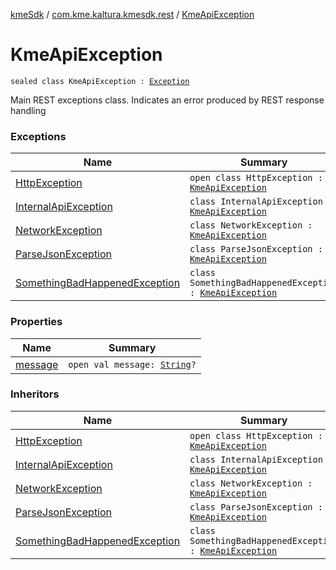[kmeSdk](../../index.md) / [com.kme.kaltura.kmesdk.rest](../index.md) / [KmeApiException](./index.md)

# KmeApiException

`sealed class KmeApiException : `[`Exception`](https://developer.android.com/reference/java/lang/Exception.html)

Main REST exceptions class. Indicates an error produced by REST response handling

### Exceptions

| Name | Summary |
|---|---|
| [HttpException](-http-exception/index.md) | `open class HttpException : `[`KmeApiException`](./index.md) |
| [InternalApiException](-internal-api-exception/index.md) | `class InternalApiException : `[`KmeApiException`](./index.md) |
| [NetworkException](-network-exception/index.md) | `class NetworkException : `[`KmeApiException`](./index.md) |
| [ParseJsonException](-parse-json-exception/index.md) | `class ParseJsonException : `[`KmeApiException`](./index.md) |
| [SomethingBadHappenedException](-something-bad-happened-exception/index.md) | `class SomethingBadHappenedException : `[`KmeApiException`](./index.md) |

### Properties

| Name | Summary |
|---|---|
| [message](message.md) | `open val message: `[`String`](https://kotlinlang.org/api/latest/jvm/stdlib/kotlin/-string/index.html)`?` |

### Inheritors

| Name | Summary |
|---|---|
| [HttpException](-http-exception/index.md) | `open class HttpException : `[`KmeApiException`](./index.md) |
| [InternalApiException](-internal-api-exception/index.md) | `class InternalApiException : `[`KmeApiException`](./index.md) |
| [NetworkException](-network-exception/index.md) | `class NetworkException : `[`KmeApiException`](./index.md) |
| [ParseJsonException](-parse-json-exception/index.md) | `class ParseJsonException : `[`KmeApiException`](./index.md) |
| [SomethingBadHappenedException](-something-bad-happened-exception/index.md) | `class SomethingBadHappenedException : `[`KmeApiException`](./index.md) |
